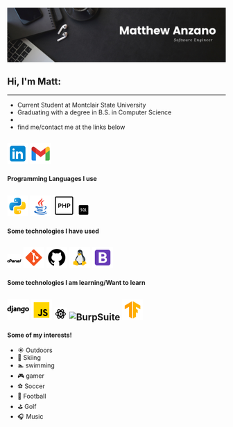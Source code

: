 ![Header](imgs/Black%20Minimal%20Motivation%20Quote%20LinkedIn%20Banner.png)

## Hi, I'm Matt: 
---
- Current Student at Montclair State University
- Graduating with a degree in B.S. in Computer Science
- 
- find me/contact me at the links below

[![LinkedIn](imgs/icons8-linkedin-48%20(1).png)](https://www.linkedin.com/in/matthew-anzano/)
[![Gmail](imgs/icons8-gmail-48.png)](mailto:m99anzano@gmail.com)
---
#### Programming Languages I use
![Python](imgs/icons8-python-48.png)
![Java](imgs/icons8-java-48.png)
![PHP](imgs/icons8-php-50.png)
![SQL](imgs/icons8-sql-30.png)
---
#### Some technologies I have used
![Cpanel](imgs/icons8-cpanel-32.png)
![Git](imgs/icons8-git-48.png)
![Github](imgs/icons8-github-48.png)
![Linux](imgs/icons8-linux-48.png)
![Bootstrap](imgs/icons8-bootstrap-48.png)
---
#### Some technologies I am learning/Want to learn 
![Django](imgs/icons8-django-50.png)
![Javascript](imgs/icons8-javascript-48.png)
![React](imgs/icons8-react-30.png)
![BurpSuite]()
![TensorFlow](imgs/icons8-tensorflow-48.png)
---
#### Some of my interests!
- :sunny: Outdoors
- :ski: Skiing 
- :swimmer: swimming
- :video_game: gamer
- :soccer: Soccer
- :football: Football
- :golf: Golf
- :headphones: Music